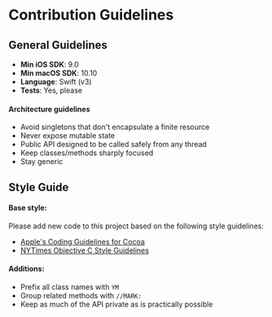 # Contribution Guidelines

## General Guidelines

- **Min iOS SDK**: 9.0
- **Min macOS SDK**: 10.10
- **Language**: Swift (v3)
- **Tests**: Yes, please

#### Architecture guidelines

- Avoid singletons that don't encapsulate a finite resource
- Never expose mutable state
- Public API designed to be called safely from any thread
- Keep classes/methods sharply focused
- Stay generic

## Style Guide

#### Base style:

Please add new code to this project based on the following style guidelines:

- [Apple's Coding Guidelines for Cocoa](https://developer.apple.com/library/mac/documentation/Cocoa/Conceptual/CodingGuidelines/CodingGuidelines.html)
- [NYTimes Objective C Style Guidelines](https://github.com/NYTimes/objective-c-style-guide)

#### Additions:

- Prefix all class names with `YM`
- Group related methods with `//MARK:`
- Keep as much of the API private as is practically possible
